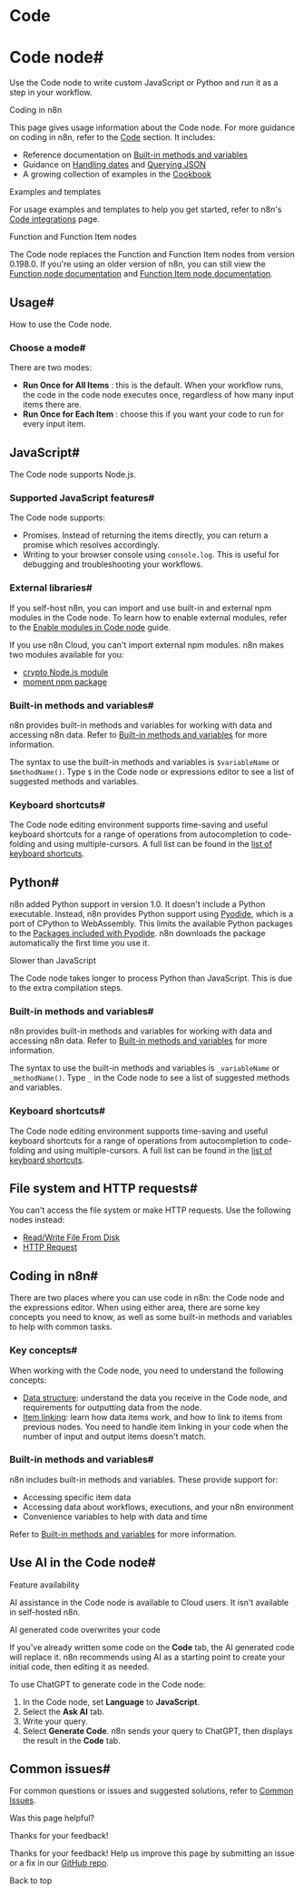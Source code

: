 # Code

[ ](https://github.com/n8n-io/n8n-docs/edit/main/docs/integrations/builtin/core-nodes/n8n-nodes-base.code/index.md "Edit this page")

# Code node#

Use the Code node to write custom JavaScript or Python and run it as a step in your workflow.

Coding in n8n

This page gives usage information about the Code node. For more guidance on coding in n8n, refer to the [Code](../../../../code/) section. It includes:

  * Reference documentation on [Built-in methods and variables](../../../../code/builtin/overview/)
  * Guidance on [Handling dates](../../../../code/cookbook/luxon/) and [Querying JSON](../../../../code/cookbook/jmespath/)
  * A growing collection of examples in the [Cookbook](../../../../code/cookbook/code-node/)



Examples and templates

For usage examples and templates to help you get started, refer to n8n's [Code integrations](https://n8n.io/integrations/code/) page.

Function and Function Item nodes

The Code node replaces the Function and Function Item nodes from version 0.198.0. If you're using an older version of n8n, you can still view the [Function node documentation](https://github.com/n8n-io/n8n-docs/blob/67935ad2528e2e30d7984ea917e4af2910a096ec/docs/integrations/builtin/core-nodes/n8n-nodes-base.function.md) and [Function Item node documentation](https://github.com/n8n-io/n8n-docs/blob/67935ad2528e2e30d7984ea917e4af2910a096ec/docs/integrations/builtin/core-nodes/n8n-nodes-base.functionItem.md).

## Usage#

How to use the Code node.

### Choose a mode#

There are two modes:

  * **Run Once for All Items** : this is the default. When your workflow runs, the code in the code node executes once, regardless of how many input items there are.
  * **Run Once for Each Item** : choose this if you want your code to run for every input item.



## JavaScript#

The Code node supports Node.js.

### Supported JavaScript features#

The Code node supports:

  * Promises. Instead of returning the items directly, you can return a promise which resolves accordingly.
  * Writing to your browser console using `console.log`. This is useful for debugging and troubleshooting your workflows.



### External libraries#

If you self-host n8n, you can import and use built-in and external npm modules in the Code node. To learn how to enable external modules, refer to the [Enable modules in Code node](../../../../hosting/configuration/configuration-examples/modules-in-code-node/) guide.

If you use n8n Cloud, you can't import external npm modules. n8n makes two modules available for you:

  * [crypto Node.js module](https://nodejs.org/docs/latest-v18.x/api/crypto.html)
  * [moment npm package](https://www.npmjs.com/package/moment)



### Built-in methods and variables#

n8n provides built-in methods and variables for working with data and accessing n8n data. Refer to [Built-in methods and variables](../../../../code/builtin/overview/) for more information.

The syntax to use the built-in methods and variables is `$variableName` or `$methodName()`. Type `$` in the Code node or expressions editor to see a list of suggested methods and variables.

### Keyboard shortcuts#

The Code node editing environment supports time-saving and useful keyboard shortcuts for a range of operations from autocompletion to code-folding and using multiple-cursors. A full list can be found in the [list of keyboard shortcuts](keyboard-shortcuts/).

## Python#

n8n added Python support in version 1.0. It doesn't include a Python executable. Instead, n8n provides Python support using [Pyodide](https://pyodide.org/en/stable/), which is a port of CPython to WebAssembly. This limits the available Python packages to the [Packages included with Pyodide](https://pyodide.org/en/stable/usage/packages-in-pyodide.html#packages-in-pyodide). n8n downloads the package automatically the first time you use it.

Slower than JavaScript

The Code node takes longer to process Python than JavaScript. This is due to the extra compilation steps.

### Built-in methods and variables#

n8n provides built-in methods and variables for working with data and accessing n8n data. Refer to [Built-in methods and variables](../../../../code/builtin/overview/) for more information.

The syntax to use the built-in methods and variables is `_variableName` or `_methodName()`. Type `_` in the Code node to see a list of suggested methods and variables.

### Keyboard shortcuts#

The Code node editing environment supports time-saving and useful keyboard shortcuts for a range of operations from autocompletion to code-folding and using multiple-cursors. A full list can be found in the [list of keyboard shortcuts](keyboard-shortcuts/).

## File system and HTTP requests#

You can't access the file system or make HTTP requests. Use the following nodes instead:

  * [Read/Write File From Disk](../n8n-nodes-base.readwritefile/)
  * [HTTP Request](../n8n-nodes-base.httprequest/)



## Coding in n8n#

There are two places where you can use code in n8n: the Code node and the expressions editor. When using either area, there are some key concepts you need to know, as well as some built-in methods and variables to help with common tasks.

### Key concepts#

When working with the Code node, you need to understand the following concepts:

  * [Data structure](../../../../data/data-structure/): understand the data you receive in the Code node, and requirements for outputting data from the node.
  * [Item linking](../../../../data/data-mapping/data-item-linking/): learn how data items work, and how to link to items from previous nodes. You need to handle item linking in your code when the number of input and output items doesn't match.



### Built-in methods and variables#

n8n includes built-in methods and variables. These provide support for:

  * Accessing specific item data
  * Accessing data about workflows, executions, and your n8n environment
  * Convenience variables to help with data and time



Refer to [Built-in methods and variables](../../../../code/builtin/overview/) for more information.

## Use AI in the Code node#

Feature availability

AI assistance in the Code node is available to Cloud users. It isn't available in self-hosted n8n.

AI generated code overwrites your code

If you've already written some code on the **Code** tab, the AI generated code will replace it. n8n recommends using AI as a starting point to create your initial code, then editing it as needed.

To use ChatGPT to generate code in the Code node:

  1. In the Code node, set **Language** to **JavaScript**.
  2. Select the **Ask AI** tab.
  3. Write your query.
  4. Select **Generate Code**. n8n sends your query to ChatGPT, then displays the result in the **Code** tab.



## Common issues#

For common questions or issues and suggested solutions, refer to [Common Issues](common-issues/).

Was this page helpful? 

Thanks for your feedback! 

Thanks for your feedback! Help us improve this page by submitting an issue or a fix in our [GitHub repo](https://github.com/n8n-io/n8n-docs). 

Back to top 
